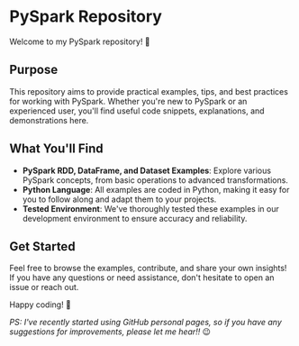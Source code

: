# PySpark Repository

Welcome to my PySpark repository! 🚀

## Purpose
This repository aims to provide practical examples, tips, and best practices for working with PySpark. Whether you're new to PySpark or an experienced user, you'll find useful code snippets, explanations, and demonstrations here.

## What You'll Find
- **PySpark RDD, DataFrame, and Dataset Examples**: Explore various PySpark concepts, from basic operations to advanced transformations.
- **Python Language**: All examples are coded in Python, making it easy for you to follow along and adapt them to your projects.
- **Tested Environment**: We've thoroughly tested these examples in our development environment to ensure accuracy and reliability.

## Get Started
Feel free to browse the examples, contribute, and share your own insights! If you have any questions or need assistance, don't hesitate to open an issue or reach out.


Happy coding! 🌟

_PS: I've recently started using GitHub personal pages, so if you have any suggestions for improvements, please let me hear!!_ 😉
